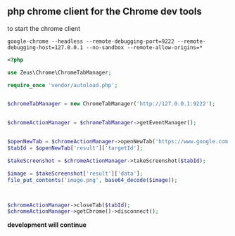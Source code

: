 ## php chrome client for the Chrome dev tools
to start the chrome client
```console
google-chrome --headless --remote-debugging-port=9222 --remote-debugging-host=127.0.0.1 --no-sandbox --remote-allow-origins=*
```

```php
<?php

use Zeus\Chrome\ChromeTabManager;

require_once 'vendor/autoload.php';


$chromeTabManager = new ChromeTabManager('http://127.0.0.1:9222');


$chromeActionManager = $chromeTabManager->getEventManager();


$openNewTab = $chromeActionManager->openNewTab('https://www.google.com');
$tabId = $openNewTab['result']['targetId'];

$takeScreenshot = $chromeActionManager->takeScreenshot($tabId);

$image = $takeScreenshot['result']['data'];
file_put_contents('image.png', base64_decode($image));



$chromeActionManager->closeTab($tabId);
$chromeActionManager->getChrome()->disconnect();

```
**development will continue**